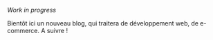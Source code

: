 <!--
title = "Nouveau blog !"
date = "2015-03-31"
-->

_Work in progress_

Bientôt ici un nouveau blog, qui traitera de développement web, de e-commerce. A suivre !
